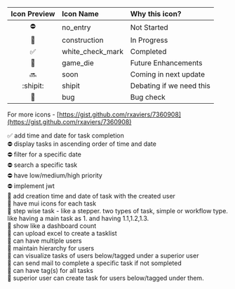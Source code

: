 |    Icon Preview    | Icon Name        | Why this icon?           |
| :----------------: | :--------------- | :----------------------- |
|     :no_entry:     | no_entry         | Not Started              |
|   :construction:   | construction     | In Progress              |
| :white_check_mark: | white_check_mark | Completed                |
|     :game_die:     | game_die         | Future Enhancements      |
|       :soon:       | soon             | Coming in next update    |
|      :shipit:      | shipit           | Debating if we need this |
|       :bug:        | bug              | Bug check                |

For more icons - [https://gist.github.com/rxaviers/7360908](https://gist.github.com/rxaviers/7360908)

:white_check_mark: add time and date for task completion<br>
:no_entry: display tasks in ascending order of time and date<br>
:no_entry: filter for a specific date<br>
:no_entry: search a specific task<br>
:no_entry: have low/medium/high priority<br>
:no_entry: implement jwt<br>
:game_die: add creation time and date of task with the created user<br>
:game_die: have mui icons for each task<br>
:game_die: step wise task - like a stepper. two types of task, simple or workflow type. like having a main task as 1. and having 1.1,1.2,1.3.<br>
:game_die: show like a dashboard count<br>
:game_die: can upload excel to create a tasklist<br>
:game_die: can have multiple users<br>
:game_die: maintain hierarchy for users<br>
:game_die: can visualize tasks of users below/tagged under a superior user<br>
:game_die: can send mail to complete a specific task if not sompleted<br>
:game_die: can have tag(s) for all tasks<br>
:game_die: superior user can create task for users below/tagged under them.<br>
